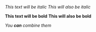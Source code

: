 _This text will be italic_ _This will also be italic_

**This text will be bold** **This will also be bold**

_You **can** combine them_
